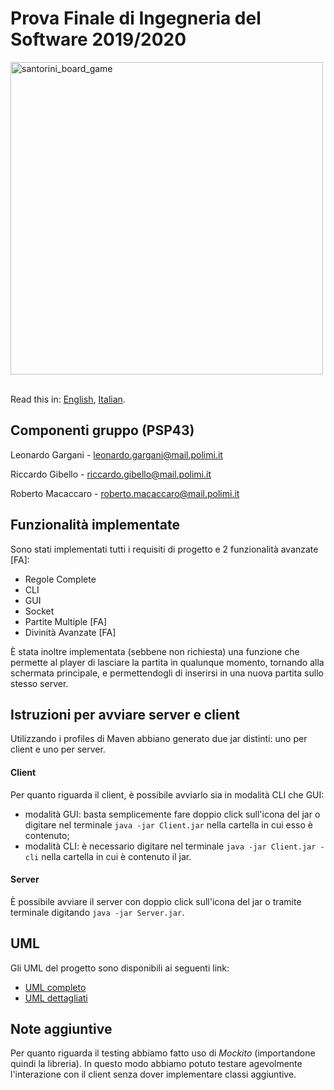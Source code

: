 # Prova Finale di Ingegneria del Software 2019/2020

<img src="https://cf.geekdo-images.com/imagepagezoom/img/pWzdo3Bkfko9ruepJTjchCa4Z0A=/fit-in/1200x900/filters:no_upscale()/pic3283110.png" alt="santorini_board_game" width="500"/>
<br>
<br>

Read this in: [English](https://github.com/leonardogargani/ing-sw-2020-Gargani-Gibello-Macaccaro/blob/master/README.md), [Italian](https://github.com/leonardogargani/ing-sw-2020-Gargani-Gibello-Macaccaro/blob/master/README.it.md).


## Componenti gruppo (PSP43)

Leonardo Gargani - leonardo.gargani@mail.polimi.it

Riccardo Gibello - riccardo.gibello@mail.polimi.it

Roberto Macaccaro - roberto.macaccaro@mail.polimi.it


## Funzionalità implementate

Sono stati implementati tutti i requisiti di progetto e 2 funzionalità avanzate [FA]:
- Regole Complete
- CLI
- GUI
- Socket
- Partite Multiple [FA]
- Divinità Avanzate [FA]

È stata inoltre implementata (sebbene non richiesta) una funzione che permette al player di lasciare la partita in qualunque momento, tornando alla schermata principale, e permettendogli di inserirsi in una nuova partita sullo stesso server.


## Istruzioni per avviare server e client

Utilizzando i profiles di Maven abbiano generato due jar distinti: uno per client e uno per server. 


#### Client

Per quanto riguarda il client, è possibile avviarlo sia in modalità CLI che GUI:
- modalità GUI: basta semplicemente fare doppio click sull'icona del jar o digitare nel terminale `java -jar Client.jar` nella cartella in cui esso è contenuto;
- modalità CLI: è necessario digitare nel terminale `java -jar Client.jar -cli` nella cartella in cui è contenuto il jar.


#### Server

È possibile avviare il server con doppio click sull'icona del jar o tramite terminale digitando `java -jar Server.jar`.


## UML

Gli UML del progetto sono disponibili ai seguenti link:
- [UML completo](https://github.com/leonardogargani/ing-sw-2020-Gargani-Gibello-Macaccaro/blob/master/deliveries/final/uml/uml_complete.pdf)
- [UML dettagliati](https://github.com/leonardogargani/ing-sw-2020-Gargani-Gibello-Macaccaro/tree/master/deliveries/final/uml/uml_detailed)


## Note aggiuntive

Per quanto riguarda il testing abbiamo fatto uso di *Mockito* (importandone quindi la libreria).
In questo modo abbiamo potuto testare agevolmente l'interazione con il client senza dover implementare classi aggiuntive.
